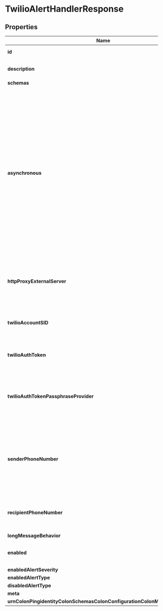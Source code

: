 

# TwilioAlertHandlerResponse


## Properties

| Name | Type | Description | Notes |
|------------ | ------------- | ------------- | -------------|
|**id** | **String** | Name of the Alert Handler |  |
|**description** | **String** | A description for this Alert Handler |  [optional] |
|**schemas** | **List&lt;EnumtwilioAlertHandlerSchemaUrn&gt;** |  |  |
|**asynchronous** | **Boolean** | Indicates whether the server should attempt to invoke this Twilio Alert Handler in a background thread so that any potentially-expensive processing (e.g., performing network communication to deliver the alert notification) will not delay whatever processing the server was performing when the alert was generated. |  [optional] |
|**httpProxyExternalServer** | **String** | A reference to an HTTP proxy server that should be used for requests sent to the Twilio service. |  [optional] |
|**twilioAccountSID** | **String** | The unique identifier assigned to the Twilio account that will be used. |  |
|**twilioAuthToken** | **String** | The auth token for the Twilio account that will be used. |  [optional] |
|**twilioAuthTokenPassphraseProvider** | **String** | The passphrase provider that may be used to obtain the auth token for the Twilio account that will be used. |  [optional] |
|**senderPhoneNumber** | **List&lt;String&gt;** | The outgoing phone number to use for the messages. Values must be phone numbers you have obtained for use with your Twilio account. |  |
|**recipientPhoneNumber** | **List&lt;String&gt;** | The phone number to which alert notifications should be delivered. |  |
|**longMessageBehavior** | **EnumalertHandlerLongMessageBehaviorProp** |  |  |
|**enabled** | **Boolean** | Indicates whether the Alert Handler is enabled. |  |
|**enabledAlertSeverity** | **List&lt;EnumalertHandlerEnabledAlertSeverityProp&gt;** |  |  [optional] |
|**enabledAlertType** | **List&lt;EnumalertHandlerEnabledAlertTypeProp&gt;** |  |  [optional] |
|**disabledAlertType** | **List&lt;EnumalertHandlerDisabledAlertTypeProp&gt;** |  |  [optional] |
|**meta** | [**MetaMeta**](MetaMeta.md) |  |  [optional] |
|**urnColonPingidentityColonSchemasColonConfigurationColonMessagesColon20** | [**MetaUrnPingidentitySchemasConfigurationMessages20**](MetaUrnPingidentitySchemasConfigurationMessages20.md) |  |  [optional] |



